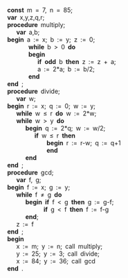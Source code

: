 **const**&ensp;m&ensp;=&ensp;7,&ensp;n&ensp;=&ensp;85;\
**var**&ensp;x,y,z,q,r;\
**procedure**&ensp;multiply;\
&ensp;&ensp;&ensp;**var**&ensp;a,b;\
**begin**&ensp;a&ensp;:=&ensp;x;&ensp;b&ensp;:=&ensp;y;&ensp;z&ensp;:=&ensp;0;\
&ensp;&ensp;&ensp;&ensp;&ensp;&ensp;&ensp;**while**&ensp;b&ensp;>&ensp;0&ensp;**do**\
&ensp;&ensp;&ensp;&ensp;&ensp;&ensp;&ensp;**begin**\
&ensp;&ensp;&ensp;&ensp;&ensp;&ensp;&ensp;&ensp;&ensp;&ensp;**if**&ensp;**odd**&ensp;b&ensp;**then**&ensp;z&ensp;:=&ensp;z&ensp;+&ensp;a;\
&ensp;&ensp;&ensp;&ensp;&ensp;&ensp;&ensp;&ensp;&ensp;&ensp;a&ensp;:=&ensp;2\*a;&ensp;b&ensp;:=&ensp;b/2;\
&ensp;&ensp;&ensp;&ensp;&ensp;&ensp;&ensp;**end**\
**end**&ensp;;\
**procedure**&ensp;divide;\
&ensp;&ensp;&ensp;**var**&ensp;w;\
**begin**&ensp;r&ensp;:=&ensp;x;&ensp;q&ensp;:=&ensp;0;&ensp;w&ensp;:=&ensp;y;\
&ensp;&ensp;&ensp;**while**&ensp;w&ensp;&le;&ensp;r&ensp;**do**&ensp;w&ensp;:=&ensp;2\*w;\
&ensp;&ensp;&ensp;**while**&ensp;w&ensp;>&ensp;y&ensp;**do**\
&ensp;&ensp;&ensp;&ensp;&ensp;&ensp;**begin**&ensp;q&ensp;:=&ensp;2\*q;&ensp;w&ensp;:=&ensp;w/2;\
&ensp;&ensp;&ensp;&ensp;&ensp;&ensp;&ensp;&ensp;&ensp;**if**&ensp;w&ensp;&le;&ensp;r&ensp;**then**\
&ensp;&ensp;&ensp;&ensp;&ensp;&ensp;&ensp;&ensp;&ensp;&ensp;&ensp;&ensp;&ensp;**begin**&ensp;r&ensp;:=&ensp;r-w;&ensp;q&ensp;:=&ensp;q+1\
&ensp;&ensp;&ensp;&ensp;&ensp;&ensp;&ensp;&ensp;&ensp;&ensp;&ensp;&ensp;&ensp;**end**\
&ensp;&ensp;&ensp;&ensp;&ensp;&ensp;**end**\
**end**&ensp;;\
**procedure**&ensp;gcd;\
&ensp;&ensp;&ensp;**var**&ensp;f,&ensp;g;\
**begin**&ensp;f&ensp;:=&ensp;x;&ensp;g&ensp;:=&ensp;y;\
&ensp;&ensp;&ensp;**while**&ensp;f&ensp;&ne;&ensp;g&ensp;**do**\
&ensp;&ensp;&ensp;&ensp;&ensp;&ensp;**begin**&ensp;**if**&ensp;f&ensp;<&ensp;g&ensp;**then**&ensp;g&ensp;:=&ensp;g-f;\
&ensp;&ensp;&ensp;&ensp;&ensp;&ensp;&ensp;&ensp;&ensp;&ensp;&ensp;&ensp;**if**&ensp;g&ensp;<&ensp;f&ensp;**then**&ensp;f&ensp;:=&ensp;f-g\
&ensp;&ensp;&ensp;&ensp;&ensp;&ensp;**end**;\
&ensp;&ensp;&ensp;z&ensp;:=&ensp;f\
**end**&ensp;;\
**begin**&ensp;&ensp;\
&ensp;&ensp;&ensp;x&ensp;:=&ensp;m;&ensp;y&ensp;:=&ensp;n;&ensp;call&ensp;multiply;\
&ensp;&ensp;&ensp;y&ensp;:=&ensp;25;&ensp;y&ensp;:=&ensp;3;&ensp;call&ensp;divide;\
&ensp;&ensp;&ensp;x&ensp;:=&ensp;84;&ensp;y&ensp;:=&ensp;36;&ensp;call&ensp;gcd\
**end**&ensp;.
